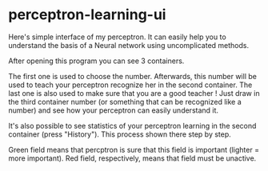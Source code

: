 # perceptron-learning-ui
Here's simple interface of my perceptron. It can easily help you to understand the basis of a Neural network using uncomplicated methods.

After opening this program you can see 3 containers. 

The first one is used to choose the number. 
Afterwards, this number will be used to teach your perceptron recognize her in the second container. 
The last one is also used to make sure that you are a good teacher ! Just draw in the third container number (or something that can be recognized like a number) and see how your perceptron can easily understand it.

It's also possible to see statistics of your perceptron learning in the second container (press "History").
This process shown there step by step.

Green field means that percptron is sure that this field is important (lighter = more important).
Red field, respectively, means that field must be unactive.
